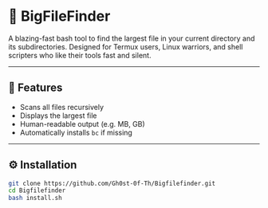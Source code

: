 # 🔎 BigFileFinder

A blazing-fast bash tool to find the largest file in your current directory and its subdirectories. Designed for Termux users, Linux warriors, and shell scripters who like their tools fast and silent.

---

## 🚀 Features

- Scans all files recursively
- Displays the largest file
- Human-readable output (e.g. MB, GB)
- Automatically installs `bc` if missing

---

## ⚙️ Installation

```bash
git clone https://github.com/Gh0st-0f-Th/Bigfilefinder.git
cd Bigfilefinder
bash install.sh
